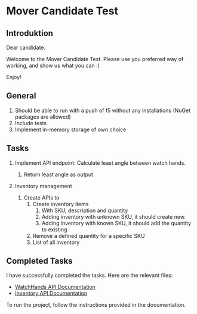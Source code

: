 # Mover Candidate Test

## Introduktion

Dear candidate.

Welcome to the Mover Candidate Test.
Please use you preferred way of working, and show us what you can :)

Enjoy!

## General

1. Should be able to run with a push of f5 without any installations (NuGet packages are allowed)
2. Include tests
3. Implement in-memory storage of own choice

## Tasks

1. Implement API endpoint: Calculate least angle between watch hands.
   1. Return least angle as output

2. Inventory management
   1. Create APIs to
      1. Create inventory items
         1. With SKU, description and quantity
         2. Adding inventory with unknown SKU, it should create new.
         3. Adding inventory with known SKU, it should add the quantity to existing
      2. Remove a defined quantity for a specific SKU
      3. List of all inventory

## Completed Tasks

I have successfully completed the tasks. Here are the relevant files:

- [WatchHands API Documentation](/docs/WatchHands/Api.WatchHands.md)
- [Inventory API Documentation](/docs/Inventory/Api.Inventory.md)

To run the project, follow the instructions provided in the documentation.
